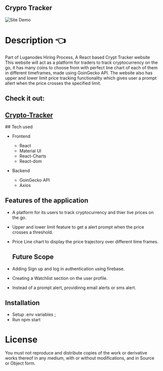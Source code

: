 ## Crypro Tracker

![Site Demo](https://github.com/Padm0069/crypto-tracker/blob/master/public/Untitled.gif)
# Description :point_left:
Part of Luganodes Hiring Process, 
A React based Crypt Tracker website
This website will act as a platform for traders to track cryptocurrency on the go, 
it has many coins to choose from with perfect line chart of each of them in 
different timeframes, made using GoinGecko API.
The website also has upper and lower limit price tracking functionality
which gives user a prompt allert when the price crosses the specified limit.
## Check it out:
<h2>
  <a href="https://padm0069.github.io/Portfolio-Website/](https://64ca1dbc77c7ea7e6ab0291a--sage-elf-be3d7f.netlify.app/">Crypto-Tracker</a>
</h2>
## Tech used 

- Frontend
  - React
  - Material UI
  - React-Charts
  - React-dom
  
 - Backend 
    - GoinGecko API
    - Axios

  ## Features of the application
- A platform for its users to track cryptocurrency and thier live prices on the go.
- Upper and lower limit feature to get a alert prompt when the price crosses a threshold.
- Price Line chart to display the price trajectory over different time frames.

  ## Future Scope
- Adding Sign up and log in authentication using firebase.
- Creating a Watchlist section on the user profile.
- Instead of a prompt alert, providinng email alerts or sms alert.
## Installation
- Setup .env variables  ;
- Run npm start
# License 
You must not reproduce and distribute copies of the work or derivative works thereof in any medium, with or without
modifications, and in Source or Object form.
